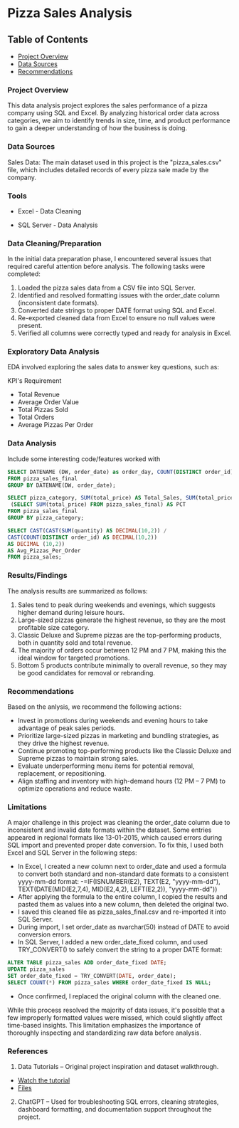 # Pizza Sales Analysis

## Table of Contents

- [Project Overview](#project-overview)
- [Data Sources](#data-sources)
- [Recommendations](#recommendations)

### Project Overview

This data analysis project explores the sales performance of a pizza company using SQL and Excel. By analyzing historical order data across categories, we aim to identify trends in size, time, and product performance to gain a deeper understanding of how the business is doing.

### Data Sources

Sales Data: The main dataset used in this project is the "pizza_sales.csv" file, which includes detailed records of every pizza sale made by the company.



### Tools
- Excel - Data Cleaning 

- SQL Server - Data Analysis

### Data Cleaning/Preparation

In the initial data preparation phase, I encountered several issues that required careful attention before analysis. The following tasks were completed:
1. Loaded the pizza sales data from a CSV file into SQL Server.
2. Identified and resolved formatting issues with the order_date column (inconsistent date formats).
3. Converted date strings to proper DATE format using SQL and Excel.
4. Re-exported cleaned data from Excel to ensure no null values were present.
5. Verified all columns were correctly typed and ready for analysis in Excel.

### Exploratory Data Analysis

EDA involved exploring the sales data to answer key questions, such as:

KPI's Requirement
- Total Revenue
- Average Order Value
- Total Pizzas Sold
- Total Orders
- Average Pizzas Per Order

### Data Analysis

Include some interesting code/features worked with

```sql
SELECT DATENAME (DW, order_date) as order_day, COUNT(DISTINCT order_id) AS Total_orders
FROM pizza_sales_final
GROUP BY DATENAME(DW, order_date);
```

```sql
SELECT pizza_category, SUM(total_price) AS Total_Sales, SUM(total_price) * 100 /
 (SELECT SUM(total_price) FROM pizza_sales_final) AS PCT
FROM pizza_sales_final
GROUP BY pizza_category;

```

```sql
SELECT CAST(CAST(SUM(quantity) AS DECIMAL(10,2)) /
CAST(COUNT(DISTINCT order_id) AS DECIMAL(10,2)) 
AS DECIMAL (10,2))
AS Avg_Pizzas_Per_Order
FROM pizza_sales;
```

### Results/Findings

The analysis results are summarized as follows:
1. Sales tend to peak during weekends and evenings, which suggests higher demand during leisure hours.
2. Large-sized pizzas generate the highest revenue, so they are the most profitable size category.
3. Classic Deluxe and Supreme pizzas are the top-performing products, both in quantity sold and total revenue.
4. The majority of orders occur between 12 PM and 7 PM, making this the ideal window for targeted promotions.
5. Bottom 5 products contribute minimally to overall revenue, so they may be good candidates for removal or rebranding.

### Recommendations

Based on the anlysis, we recommend the following actions:
- Invest in promotions during weekends and evening hours to take advantage of peak sales periods.
- Prioritize large-sized pizzas in marketing and bundling strategies, as they drive the highest revenue.
- Continue promoting top-performing products like the Classic Deluxe and Supreme pizzas to maintain strong sales.
- Evaluate underperforming menu items for potential removal, replacement, or repositioning.
- Align staffing and inventory with high-demand hours (12 PM – 7 PM) to optimize operations and reduce waste.

### Limitations

A major challenge in this project was cleaning the order_date column due to inconsistent and invalid date formats within the dataset. Some entries appeared in regional formats like 13-01-2015, which caused errors during SQL import and prevented proper date conversion. To fix this, I used both Excel and SQL Server in the following steps:

- In Excel, I created a new column next to order_date and used a formula to convert both standard and non-standard date formats to a consistent yyyy-mm-dd format:
  -=IF(ISNUMBER(E2), TEXT(E2, "yyyy-mm-dd"), TEXT(DATE(MID(E2,7,4), MID(E2,4,2), LEFT(E2,2)), "yyyy-mm-dd"))
- After applying the formula to the entire column, I copied the results and pasted them as values into a new column, then deleted the original two.
- I saved this cleaned file as pizza_sales_final.csv and re-imported it into SQL Server.
- During import, I set order_date as nvarchar(50) instead of DATE to avoid conversion errors.
- In SQL Server, I added a new order_date_fixed column, and used TRY_CONVERT() to safely convert the string to a proper DATE format:
```sql
ALTER TABLE pizza_sales ADD order_date_fixed DATE;
UPDATE pizza_sales
SET order_date_fixed = TRY_CONVERT(DATE, order_date);
SELECT COUNT(*) FROM pizza_sales WHERE order_date_fixed IS NULL;
```
- Once confirmed, I replaced the original column with the cleaned one.

While this process resolved the majority of data issues, it's possible that a few improperly formatted values were missed, which could slightly affect time-based insights. This limitation emphasizes the importance of thoroughly inspecting and standardizing raw data before analysis.

### References
1. Data Tutorials – Original project inspiration and dataset walkthrough.
  - [Watch the tutorial](https://www.youtube.com/watch?v=3Acmk-rqn6c&list=PLO9LeSU_vHCWpfLDRTT5nBz9Z0libOs5k&ab_channel=DataTutorials )
  - [Files](https://drive.google.com/drive/folders/1ecpBALfFUMSK-GOnk-X4nZhC_uK18zih)
2. ChatGPT – Used for troubleshooting SQL errors, cleaning strategies, dashboard formatting, and documentation support throughout the project.
















